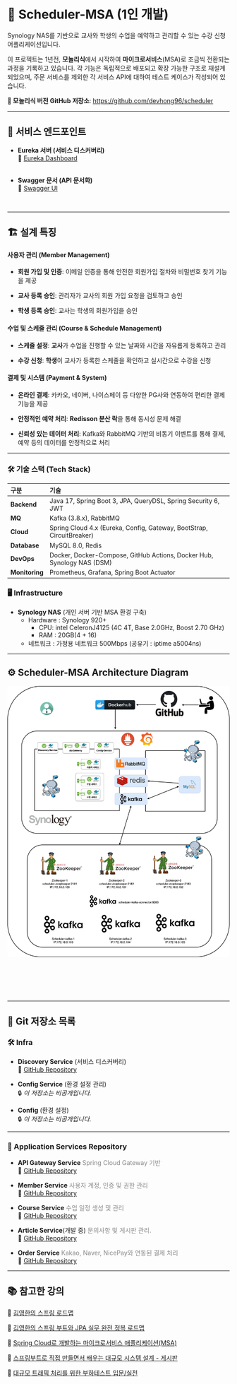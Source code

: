 # 📅 Scheduler-MSA (1인 개발)

Synology NAS를 기반으로 교사와 학생의 수업을 예약하고 관리할 수 있는 수강 신청 어플리케이션입니다. 

  이 프로젝트는 1년전, **모놀리식**에서 시작하여 **마이크로서비스**(MSA)로 조금씩 전환되는 과정을 기록하고 있습니다. 각 기능은 독립적으로 배포되고 확장 가능한 구조로 재설계 되었으며, 주문 서비스를 제외한 각 서비스 API에 대하여 테스트 케이스가 작성되어 있습니다.

**🔗 모놀리식 버전 GitHub 저장소**: https://github.com/devhong96/scheduler

---
## 🚀 서비스 엔드포인트
- **Eureka 서버 (서비스 디스커버리)**  
  🔗 [Eureka Dashboard](https://seho0218.synology.me:8762/)<br><br>

- **Swagger 문서 (API 문서화)**  
  🔗 [Swagger UI](https://seho0218.synology.me:8087/swagger-ui/index.html)

<br>

---
## 🏗️ 설계 특징

#### **사용자 관리 (Member Management)**

- **회원 가입 및 인증**: 이메일 인증을 통해 안전한 회원가입 절차와 비밀번호 찾기 기능을 제공

- **교사 등록 승인**: 관리자가 교사의 회원 가입 요청을 검토하고 승인

- **학생 등록 승인**: 교사는 학생의 회원가입을 승인

#### **수업 및 스케줄 관리 (Course & Schedule Management)**

- **스케줄 설정**: **교사**가 수업을 진행할 수 있는 날짜와 시간을 자유롭게 등록하고 관리

- **수강 신청**: **학생**이 교사가 등록한 스케줄을 확인하고 실시간으로 수강을 신청

#### **결제 및 시스템 (Payment & System)**

- **온라인 결제**: 카카오, 네이버, 나이스페이 등 다양한 PG사와 연동하여 편리한 결제 기능을 제공

- **안정적인 예약 처리**: **Redisson 분산 락**을 통해 동시성 문제 해결

- **신뢰성 있는 데이터 처리**: Kafka와 RabbitMQ 기반의 비동기 이벤트를 통해 결제, 예약 등의 데이터를 안정적으로 처리

---
### 🛠️ 기술 스택 (Tech Stack)

| 구분             | 기술                                                                     |
| :------------- | :--------------------------------------------------------------------- |
| **Backend**    | Java 17, Spring Boot 3, JPA, QueryDSL, Spring Security 6, JWT          |
| **MQ**         | Kafka (3.8.x), RabbitMQ                                                |
| **Cloud**      | Spring Cloud 4.x (Eureka, Config, Gateway, BootStrap, CircuitBreaker)  |
| **Database**   | MySQL 8.0, Redis                                                       |
| **DevOps**     | Docker, Docker-Compose, GitHub Actions, Docker Hub, Synology NAS (DSM) |
| **Monitoring** | Prometheus, Grafana, Spring Boot Actuator                              |
### 🖥️ Infrastructure
- **Synology NAS** (개인 서버 기반 MSA 환경 구축)
  -  Hardware : Synology 920+ 
     - CPU: intel CeleronJ4125 (4C 4T, Base 2.0GHz, Boost 2.70 GHz)
     - RAM : 20GB(4 + 16)
  - 네트워크 : 가정용 네트워크 500Mbps (공유기 : iptime a5004ns)

---
## ⚙️ Scheduler-MSA Architecture Diagram

![scheduler.png](scheduler.png)

<br><br>
<br><br>

---
## 📌 Git 저장소 목록

### 🛠️ Infra

- **Discovery Service** (서비스 디스커버리)<br>🔗 [GitHub Repository](https://github.com/devhong96/scheduler-discovery-service)

- **Config Service** (환경 설정 관리)  
  🔒 *이 저장소는 비공개입니다.*

- **Config** (환경 설정)  
  🔒 *이 저장소는 비공개입니다.*
---
### 🚀 Application Services Repository

- **API Gateway Service**<span style="color: #888;"> Spring Cloud Gateway 기반</span><br>🔗 [GitHub Repository](https://github.com/devhong96/scheduler-apigateway-service)
 

- **Member Service**<span style="color: #888;"> 사용자 계정, 인증 및 권한 관리</span><br>🔗 [GitHub Repository](https://github.com/devhong96/scheduler-member-service)


- **Course Service**<span style="color: #888;"> 수업 일정 생성 및 관리</span><br>🔗 [GitHub Repository](https://github.com/devhong96/scheduler-course-service)


- **Article Service**(개발 중)<span style="color: #888;"> 문의사항 및 게시판 관리.</span><br>🔗 [GitHub Repository](https://github.com/devhong96/scheduler-article-service)


- **Order Service**<span style="color: #888;"> Kakao, Naver, NicePay와 연동된 결제 처리</span><br>🔗 [GitHub Repository](https://github.com/devhong96/scheduler-order-service)

---
## 📚 참고한 강의

🔗 [김영한의 스프링 로드맵](https://www.inflearn.com/roadmaps/373)

🔗 [김영한의 스프링 부트와 JPA 실무 완전 정복 로드맵](https://www.inflearn.com/roadmaps/149)

🔗 [Spring Cloud로 개발하는 마이크로서비스 애플리케이션(MSA)](https://www.inflearn.com/course/%EC%8A%A4%ED%94%84%EB%A7%81-%ED%81%B4%EB%9D%BC%EC%9A%B0%EB%93%9C-%EB%A7%88%EC%9D%B4%ED%81%AC%EB%A1%9C%EC%84%9C%EB%B9%84%EC%8A%A4)

🔗 [스프링부트로 직접 만들면서 배우는 대규모 시스템 설계 - 게시판](https://www.inflearn.com/course/%EC%8A%A4%ED%94%84%EB%A7%81%EB%B6%80%ED%8A%B8%EB%A1%9C-%EB%8C%80%EA%B7%9C%EB%AA%A8-%EC%8B%9C%EC%8A%A4%ED%85%9C%EC%84%A4%EA%B3%84-%EA%B2%8C%EC%8B%9C%ED%8C%90)

🔗 [대규모 트래픽 처리를 위한 부하테스트 입문/실전](https://www.inflearn.com/course/%EB%8C%80%EA%B7%9C%EB%AA%A8%ED%8A%B8%EB%9E%98%ED%94%BD-%EB%B6%80%ED%95%98%ED%85%8C%EC%8A%A4%ED%8A%B8-%EC%9E%85%EB%AC%B8-%EC%8B%A4%EC%A0%84)


